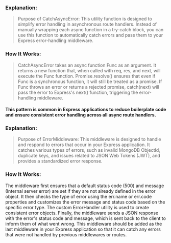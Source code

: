 ### Explanation:

> Purpose of CatchAsyncError: This utility function is designed to simplify error handling in asynchronous route handlers. Instead of manually wrapping each async function in a try-catch block, you can use this function to automatically catch errors and pass them to your Express error-handling middleware.

### How It Works:

> CatchAsyncError takes an async function Func as an argument.
> It returns a new function that, when called with req, res, and next, will execute the Func function.
> Promise.resolve() ensures that even if Func is a synchronous function, it will still be treated as a promise.
> If Func throws an error or returns a rejected promise, catch(next) will pass the error to Express's next() function, triggering the error-handling middleware.

#### This pattern is common in Express applications to reduce boilerplate code and ensure consistent error handling across all async route handlers.


### Explanation:

> Purpose of ErrorMiddleware: This middleware is designed to handle and respond to errors that occur in your Express application. It catches various types of errors, such as invalid MongoDB ObjectId, duplicate keys, and issues related to JSON Web Tokens (JWT), and provides a standardized error response.

### How It Works:

The middleware first ensures that a default status code (500) and message (Internal server error) are set if they are not already defined in the error object.
It then checks the type of error using the err.name or err.code properties and customizes the error message and status code based on the specific error type.
The custom ErrorHandler utility is used to create consistent error objects.
Finally, the middleware sends a JSON response with the error's status code and message, which is sent back to the client to inform them of what went wrong.
This middleware should be added as the last middleware in your Express application so that it can catch any errors that were not handled by previous middlewares or routes.
